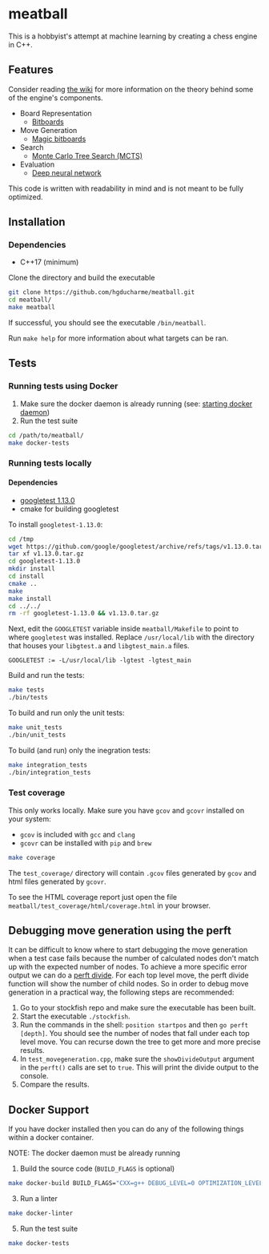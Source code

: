 # meatball

This is a hobbyist's attempt at machine learning by creating a chess engine in C++.

## Features

Consider reading [the wiki](https://github.com/hgducharme/meatball/wiki/) for more information on the theory behind some of the engine's components.

- Board Representation
  - [Bitboards](https://www.chessprogramming.org/Bitboards)
- Move Generation
  - [Magic bitboards](https://www.chessprogramming.org/Magic_Bitboards)
- Search
  - [Monte Carlo Tree Search (MCTS)](https://en.wikipedia.org/wiki/Monte_Carlo_tree_search)
- Evaluation
  - [Deep neural network](https://en.wikipedia.org/wiki/Deep_learning)

This code is written with readability in mind and is not meant to be fully optimized.

## Installation

### Dependencies

- C++17 (minimum)

Clone the directory and build the executable

```bash
git clone https://github.com/hgducharme/meatball.git
cd meatball/
make meatball
```

If successful, you should see the executable `/bin/meatball`. 

Run `make help` for more information about what targets can be ran.

## Tests

### Running tests using Docker

1. Make sure the docker daemon is already running (see: [starting docker daemon](https://docs.docker.com/config/daemon/start/))
2. Run the test suite

```bash
cd /path/to/meatball/
make docker-tests
```

### Running tests locally

#### Dependencies

- [googletest 1.13.0](https://github.com/google/googletest/releases/tag/v1.13.0)
- cmake for building googletest

To install `googletest-1.13.0`:

```bash
cd /tmp
wget https://github.com/google/googletest/archive/refs/tags/v1.13.0.tar.gz
tar xf v1.13.0.tar.gz
cd googletest-1.13.0
mkdir install
cd install
cmake ..
make
make install
cd ../../
rm -rf googletest-1.13.0 && v1.13.0.tar.gz
```

Next, edit the `GOOGLETEST` variable inside `meatball/Makefile` to point to where `googletest` was installed. Replace `/usr/local/lib` with the directory that houses your `libgtest.a` and `libgtest_main.a` files.

```make
GOOGLETEST := -L/usr/local/lib -lgtest -lgtest_main
```

Build and run the tests:

```bash
make tests
./bin/tests
```

To build and run only the unit tests:

```bash
make unit_tests
./bin/unit_tests
```

To build (and run) only the inegration tests:

```bash
make integration_tests
./bin/integration_tests
```

### Test coverage

This only works locally. Make sure you have `gcov` and `gcovr` installed on your system:

- `gcov` is included with `gcc` and `clang`
- `gcovr` can be installed with `pip` and `brew`

```bash
make coverage
```

The `test_coverage/` directory will contain `.gcov` files generated by `gcov` and html files generated by `gcovr`.

To see the HTML coverage report just open the file `meatball/test_coverage/html/coverage.html` in your browser.

## Debugging move generation using the perft

It can be difficult to know where to start debugging the move generation when a test case fails because the number of calculated nodes don't match up with the expected number of nodes. To achieve a more specific error output we can do a [perft divide](https://www.chessprogramming.org/Perft#Divide). For each top level move, the perft divide function will show the number of child nodes. So in order to debug move generation in a practical way, the following steps are recommended:

1. Go to your stockfish repo and make sure the executable has been built.
2. Start the executable `./stockfish`.
3. Run the commands in the shell: `position startpos` and then `go perft [depth]`. You should see the number of nodes that fall under each top level move. You can recurse down the tree to get more and more precise results.
4. In `test_movegeneration.cpp`, make sure the `showDivideOutput` argument in the `perft()` calls are set to `true`. This will print the divide output to the console.
5. Compare the results.

## Docker Support

If you have docker installed then you can do any of the following things within a docker container.

NOTE: The docker daemon must be already running

1. Build the source code (`BUILD_FLAGS` is optional)
  
  ```bash
  make docker-build BUILD_FLAGS="CXX=g++ DEBUG_LEVEL=0 OPTIMIZATION_LEVEL=3"
  ```

3. Run a linter

  ```bash
  make docker-linter
  ```

5. Run the test suite
  
  ```bash
  make docker-tests
  ```
